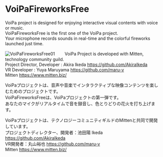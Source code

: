 # VoiPaFireworksFree
VoiPa project is designed for enjoying interactive visual contents with voice or music.  
VoiPaFireworksFree is the first one of the VoiPa project.  
Your microphone records sounds in real-time and the colorful fireworks launched just time.  

![VoiPaFireworksFree01](https://user-images.githubusercontent.com/46648955/86839282-31427b00-c0dc-11ea-909f-99eaf201ad0d.png)　　
VoiPa Project is developed with Mitten, technology community guild.  
Project Director, Developer : Akira Ikeda https://github.com/AkiraIkeda  
VR Developer : Yuya Maruyama https://github.com/maru-v  
Mitten https://www.mitten.biz/  

VoiPaプロジェクトは、音声や音楽でインタラクティブな映像コンテンツを楽しむためのプロジェクトです。  
VoiPaFireworksFreeは、VoiPaプロジェクトの第一弾です。  
あなたのマイクがリアルタイムで音を録音し、色とりどりの花火を打ち上げます。  

VoiPaプロジェクトは、テクノロジーコミュニティギルドのMittenと共同で開発しています。  
プロジェクトディレクター、開発者：池田陽 Ikeda https://github.com/AkiraIkeda  
VR開発者：丸山裕也 https://github.com/maru-v  
Mitten https://www.mitten.biz/  

